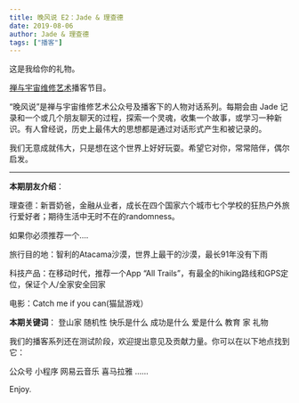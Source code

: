 ```yaml
---
title: 晚风说 E2：Jade & 理查德
date: 2019-08-06
author: Jade & 理查德
tags: ["播客"]
---
```


这是我给你的礼物。

<!--more-->

[禅与宇宙维修艺术](https://www.cosmosrepair.com)播客节目。

“晚风说”是禅与宇宙维修艺术公众号及播客下的人物对话系列。每期会由 Jade 记录和一个或几个朋友聊天的过程，探索一个灵魂，收集一个故事，或学习一种新识。有人曾经说，历史上最伟大的思想都是通过对话形式产生和被记录的。

我们无意成就伟大，只是想在这个世界上好好玩耍。希望它对你，常常陪伴，偶尔启发。

- - - - - 

**本期朋友介绍**：

理查德：新晋奶爸，金融从业者，成长在四个国家六个城市七个学校的狂热户外旅行爱好者；期待生活中无时不在的randomness。

如果你必须推荐一个…. 

旅行目的地：智利的Atacama沙漠，世界上最干的沙漠，最长91年没有下雨 

科技产品：在移动时代，推荐一个App “All Trails”，有最全的hiking路线和GPS定位，保证个人/全家安全回家

电影：Catch me if you can(猫鼠游戏）


**本期关键词**：
登山家
随机性
快乐是什么
成功是什么
爱是什么
教育
家
礼物


我们的播客系列还在测试阶段，欢迎提出意见及贡献力量。你可以在以下地点找到它：

公众号
小程序
网易云音乐
喜马拉雅
……

Enjoy. 



